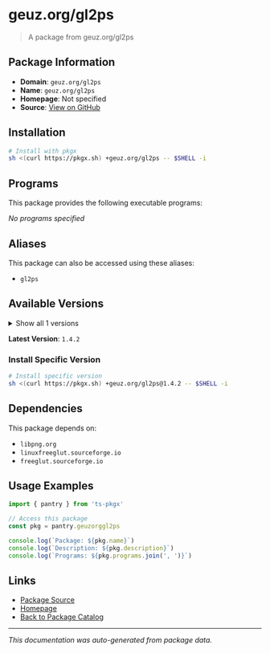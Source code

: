 # geuz.org/gl2ps

> A package from geuz.org/gl2ps

## Package Information

- **Domain**: `geuz.org/gl2ps`
- **Name**: `geuz.org/gl2ps`
- **Homepage**: Not specified
- **Source**: [View on GitHub](https://github.com/pkgxdev/pantry/tree/main/projects/geuz.org/gl2ps/package.yml)

## Installation

```bash
# Install with pkgx
sh <(curl https://pkgx.sh) +geuz.org/gl2ps -- $SHELL -i
```

## Programs

This package provides the following executable programs:

*No programs specified*

## Aliases

This package can also be accessed using these aliases:

- `gl2ps`

## Available Versions

<details>
<summary>Show all 1 versions</summary>

- `1.4.2`

</details>

**Latest Version**: `1.4.2`

### Install Specific Version

```bash
# Install specific version
sh <(curl https://pkgx.sh) +geuz.org/gl2ps@1.4.2 -- $SHELL -i
```

## Dependencies

This package depends on:

- `libpng.org`
- `linuxfreeglut.sourceforge.io`
- `freeglut.sourceforge.io`

## Usage Examples

```typescript
import { pantry } from 'ts-pkgx'

// Access this package
const pkg = pantry.geuzorggl2ps

console.log(`Package: ${pkg.name}`)
console.log(`Description: ${pkg.description}`)
console.log(`Programs: ${pkg.programs.join(', ')}`)
```

## Links

- [Package Source](https://github.com/pkgxdev/pantry/tree/main/projects/geuz.org/gl2ps/package.yml)
- [Homepage](#)
- [Back to Package Catalog](../package-catalog.md)

---

*This documentation was auto-generated from package data.*

